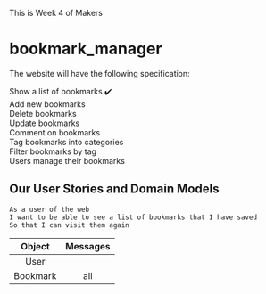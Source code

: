 This is Week 4 of Makers

# bookmark_manager

The website will have the following specification:

Show a list of bookmarks :heavy_check_mark:  
Add new bookmarks  
Delete bookmarks  
Update bookmarks  
Comment on bookmarks  
Tag bookmarks into categories  
Filter bookmarks by tag  
Users manage their bookmarks  

## Our User Stories and Domain Models

```
As a user of the web
I want to be able to see a list of bookmarks that I have saved
So that I can visit them again
```

| Object    | Messages       |
| :-------: | :------------: |
| User      |                |
| Bookmark  | all            |
